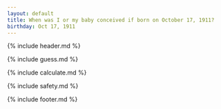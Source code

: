 ```yaml
---
layout: default
title: When was I or my baby conceived if born on October 17, 1911?
birthday: Oct 17, 1911
---
```


{% include header.md %}

{% include guess.md %}

{% include calculate.md %}

{% include safety.md %}

{% include footer.md %}



